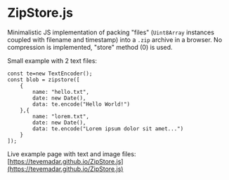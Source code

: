 # ZipStore.js

Minimalistic JS implementation of packing "files" (`Uint8Array` instances coupled with filename and timestamp) into a `.zip` archive in a browser. No compression is implemented, "store" method (0) is used.

Small example with 2 text files:

    const te=new TextEncoder();
    const blob = zipstore([
        {
            name: "hello.txt",
            date: new Date(),
            data: te.encode("Hello World!")
        },{
            name: "lorem.txt",
            date: new Date(),
            data: te.encode("Lorem ipsum dolor sit amet...")
        }
    ]);

Live example page with text and image files: [https://tevemadar.github.io/ZipStore.js](https://tevemadar.github.io/ZipStore.js)